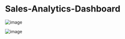 # Sales-Analytics-Dashboard

![image](https://github.com/maaz117/Sales-Analytics-Dashboard/assets/125992001/ffe9fdde-0b06-41d9-821a-e161f339957a)


![image](https://github.com/maaz117/Sales-Analytics-Dashboard/assets/125992001/3b5d53dc-e122-43f1-bbd3-23b6e4996570)
